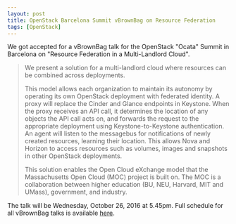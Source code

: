 ```yaml
---
layout: post
title: OpenStack Barcelona Summit vBrownBag on Resource Federation
tags: [OpenStack]
---
```


We got accepted for a vBrownBag talk for the OpenStack "Ocata" Summit in Barcelona on "Resource Federation in a Multi-Landlord Cloud". 

<!--more-->

> We present a solution for a multi-landlord cloud where resources can be combined across deployments.
>
> This model allows each organization to maintain its autonomy by operating its own OpenStack deployment with federated identity. A proxy will replace the Cinder and Glance endpoints in Keystone. When the proxy receives an API call, it determines the location of any objects the API call acts on, and forwards the request to the appropriate deployment using Keystone-to-Keystone authentication. An agent will listen to the messagebus for notifications of newly created resources, learning their location. This allows Nova and Horizon to access resources such as volumes, images and snapshots in other OpenStack deployments.
>
> This solution enables the Open Cloud eXchange model that the Massachusetts Open Cloud (MOC) project is built on. The MOC is a collaboration between higher education (BU, NEU, Harvard, MIT and UMass), government, and industry.

The talk will be Wednesday, October 26, 2016 at 5.45pm. Full schedule for all vBrownBag talks is available [here](http://vbrownbag.com/2016/09/vbrownbag-techtalks-at-openstack-barcelona/). 
